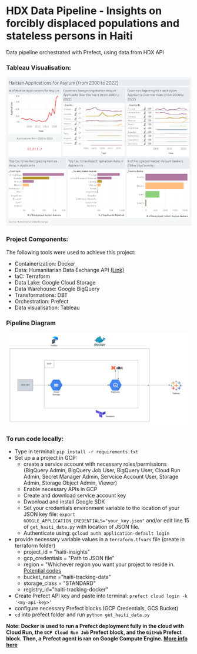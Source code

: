 # HDX Data Pipeline - Insights on forcibly displaced populations and stateless persons in Haiti
Data pipeline orchestrated with Prefect, using data from HDX API

### Tableau Visualisation:
![](misc/Tableau-dashboard-public.png)

### Project Components:
The following tools were used to achieve this project:

- Containerization: Docker
- Data: Humanitarian Data Exchange API [(Link)](https://hdx-python-api.readthedocs.io/en/latest/)
- IaC: Terraform
- Data Lake: Google Cloud Storage
- Data Warehouse: Google BigQuery
- Transformations: DBT
- Orchestration: Prefect
- Data visualisation: Tableau

### Pipeline Diagram
![](misc/pipeline-architecture.png)

### To run code locally:
   - Type in terminal: `pip install -r requirements.txt`
   - Set up a a project in GCP:
     - create a service account with necessary roles/permissions (BigQuery Admin, BigQuery Job User, BigQuery User, Cloud Run Admin, Secret Manager Admin, Servcice Account User, Storage Admin, Storage Object Admin, Viewer)
     - Enable necessary APIs in GCP
     - Create and download service account key
     - Dwonload and install Google SDK
     - Set your credentials environment variable to the location of your JSON key file: `export GOOGLE_APPLICATION_CREDENTIALS="your_key.json"` and/or edit line 15 of `get_haiti_data.py` with location of JSON file.
     - Authenticate using: `gcloud auth application-default login`
   - provide necessary variable values in a `terraform.tfvars` file (create in terraform folder)
     -   project_id = "haiti-insights"
     -   gcp_credentials = "Path to JSON file"
     -   region = "Whichever region you want your project to reside in. [Potential codes](https://cloud.google.com/compute/docs/regions-zones)
     -   bucket_name ="haiti-tracking-data"
     -   storage_class = "STANDARD"
     -   registry_id="haiti-tracking-docker"
   - Create Prefect API key and paste into terminal: `prefect cloud login -k '<my-api-key>'` 
   - configure necessary Prefect blocks (GCP Credentials, GCS Bucket)
   - `cd` into prefect folder and run `python get_haiti_data.py`

**Note: Docker is used to run a Prefect deployment fully in the cloud with Cloud Run, the `GCP Cloud Run Job` Prefect block, and the `GitHub` Prefect block. Then, a Prefect agent is ran on Google Compute Engine. [More info here](https://medium.com/@ryanelamb/a-data-engineering-project-with-prefect-docker-terraform-google-cloudrun-bigquery-and-streamlit-3fc6e08b9398)**
